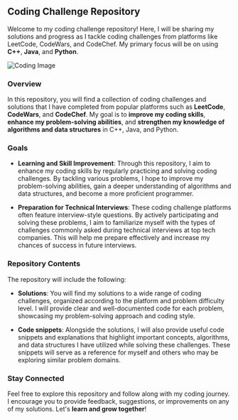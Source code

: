 ## Coding Challenge Repository

Welcome to my coding challenge repository! Here, I will be sharing my solutions and progress as I tackle coding challenges from platforms like LeetCode, CodeWars, and CodeChef. My primary focus will be on using **C++**, **Java**, and **Python**.


![Coding Image](https://www.google.com/imgres?imgurl=https%3A%2F%2Fwww.macworld.com%2Fwp-content%2Fuploads%2F2023%2F01%2Fwhich_programming_language_to_learn_thumb800.jpg%3Fquality%3D50%26strip%3Dall&tbnid=L-TVB7rEjcbM4M&vet=12ahUKEwibgrnd5p7_AhWJPt4AHT0lCfMQMyg3egQIARB9..i&imgrefurl=https%3A%2F%2Fwww.macworld.com%2Farticle%2F672243%2Fcomplete-guide-to-coding-programming-on-mac.html&docid=RMbuFfih2WaKFM&w=800&h=450&q=coding%20image&ved=2ahUKEwibgrnd5p7_AhWJPt4AHT0lCfMQMyg3egQIARB9)



### Overview

In this repository, you will find a collection of coding challenges and solutions that I have completed from popular platforms such as **LeetCode**, **CodeWars**, and **CodeChef**. My goal is to **improve my coding skills**, **enhance my problem-solving abilities**, and **strengthen my knowledge of algorithms and data structures** in C++, Java, and Python.

### Goals

- **Learning and Skill Improvement**: Through this repository, I aim to enhance my coding skills by regularly practicing and solving coding challenges. By tackling various problems, I hope to improve my problem-solving abilities, gain a deeper understanding of algorithms and data structures, and become a more proficient programmer.

- **Preparation for Technical Interviews**: These coding challenge platforms often feature interview-style questions. By actively participating and solving these problems, I aim to familiarize myself with the types of challenges commonly asked during technical interviews at top tech companies. This will help me prepare effectively and increase my chances of success in future interviews.

### Repository Contents

The repository will include the following:

- **Solutions**: You will find my solutions to a wide range of coding challenges, organized according to the platform and problem difficulty level. I will provide clear and well-documented code for each problem, showcasing my problem-solving approach and coding style.

- **Code snippets**: Alongside the solutions, I will also provide useful code snippets and explanations that highlight important concepts, algorithms, and data structures I have utilized while solving these challenges. These snippets will serve as a reference for myself and others who may be exploring similar problem domains.

### Stay Connected

Feel free to explore this repository and follow along with my coding journey. I encourage you to provide feedback, suggestions, or improvements on any of my solutions. Let's **learn and grow together**!
